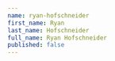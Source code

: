 ```yaml
---
name: ryan-hofschneider
first_name: Ryan
last_name: Hofschneider
full_name: Ryan Hofschneider
published: false
---
```


